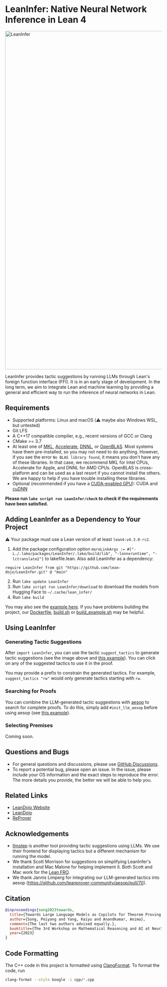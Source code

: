 LeanInfer: Native Neural Network Inference in Lean 4
=============================================

<img width="1087" alt="LeanInfer" src="https://github.com/lean-dojo/LeanInfer/assets/5431913/f87ec407-29a5-4468-b2fb-a2f6e9105ae9">

LeanInfer provides tactic suggestions by running LLMs through Lean's foreign function interface (FFI). It is in an early stage of development. In the long term, we aim to integrate Lean and machine learning by providing a general and efficient way to run the inference of neural networks in Lean. 


## Requirements

* Supported platforms: Linux and macOS (:warning: maybe also Windows WSL, but untested)
* Git LFS
* A C++17 compatible compiler, e.g., recent versions of GCC or Clang
* CMake >= 3.7
* At least one of [MKL](https://www.intel.com/content/www/us/en/developer/tools/oneapi/onemkl.html), [Accelerate](https://developer.apple.com/documentation/accelerate), [DNNL](https://github.com/oneapi-src/oneDNN), or [OpenBLAS](https://www.openblas.net/). Most systems have them pre-installed, so you may not need to do anything. However, if you see the error `No BLAS library found`, it means you don't have any of these libraries. In that case, we recommend MKL for Intel CPUs, Accelerate for Apple, and DNNL for AMD CPUs. OpenBLAS is cross-platform and can be used as a last resort if you cannot install the others. We are happy to help if you have trouble installing these libraries.
* Optional (recommended if you have a [CUDA-enabled GPU](https://developer.nvidia.com/cuda-gpus)): CUDA and [cuDNN](https://developer.nvidia.com/cudnn)

**Please run `lake script run LeanInfer/check` to check if the requirements have been satisfied.**


## Adding LeanInfer as a Dependency to Your Project

:warning: Your package must use a Lean version of at least `lean4:v4.3.0-rc2`.

1. Add the package configuration option `moreLinkArgs := #["-L./.lake/packages/LeanInfer/.lake/build/lib", "-lonnxruntime", "-lctranslate2"]` to lakefile.lean. Also add LeanInfer as a dependency:
```lean
require LeanInfer from git "https://github.com/lean-dojo/LeanInfer.git" @ "main"
```
2. Run `lake update LeanInfer`
3. Run `lake script run LeanInfer/download` to download the models from Hugging Face to `~/.cache/lean_infer/`
4. Run `lake build`

You may also see the [example here](https://github.com/yangky11/lean4-example/blob/LeanInfer-demo). If you have problems building the project, our [Dockerfile](./Dockerfile), [build.sh](scripts/build.sh) or [build_example.sh](scripts/build_example.sh) may be helpful.


## Using LeanInfer

### Generating Tactic Suggestions

After `import LeanInfer`, you can use the tactic `suggest_tactics` to generate tactic suggestions (see the image above and [this example](LeanInferTests/Examples.lean)). You can click on any of the suggested tactics to use it in the proof.

You may provide a prefix to constrain the generated tactics. For example, `suggest_tactics "rw"` would only generate tactics starting with `rw`.

### Searching for Proofs

You can combine the LLM-generated tactic suggestions with [aesop](https://github.com/leanprover-community/aesop) to search for complete proofs. To do this, simply add `#init_llm_aesop` before using aesop (see [this example](LeanInferTests/Aesop.lean)). 


### Selecting Premises

Coming soon.



## Questions and Bugs

* For general questions and discussions, please use [GitHub Discussions](https://github.com/lean-dojo/LeanInfer/discussions).  
* To report a potential bug, please open an issue. In the issue, please include your OS information and the exact steps to reproduce the error. The more details you provide, the better we will be able to help you. 


## Related Links

* [LeanDojo Website](https://leandojo.org/)
* [LeanDojo](https://github.com/lean-dojo/LeanDojo) 
* [ReProver](https://github.com/lean-dojo/ReProver)


## Acknowledgements

* [llmstep](https://github.com/wellecks/llmstep) is another tool providing tactic suggestions using LLMs. We use their frontend for displaying tactics but a different mechanism for running the model.
* We thank Scott Morrison for suggestions on simplifying LeanInfer's installation and Mac Malone for helping implement it. Both Scott and Mac work for the [Lean FRO](https://lean-fro.org/).
* We thank Jannis Limperg for integrating our LLM-generated tactics into aesop (https://github.com/leanprover-community/aesop/pull/70).



## Citation

```bibtex
@inproceedings{song2023towards,
  title={Towards Large Language Models as Copilots for Theorem Proving in {Lean}},
  author={Song, Peiyang and Yang, Kaiyu and Anandkumar, Anima},
  comment={The last two authors advised equally.},
  booktitle={The 3rd Workshop on Mathematical Reasoning and AI at NeurIPS'23},
  year={2023}
}
```


## Code Formatting

The C++ code in this project is formatted using [ClangFormat](https://clang.llvm.org/docs/ClangFormat.html). To format the code, run
```bash
clang-format --style Google -i cpp/*.cpp
```
